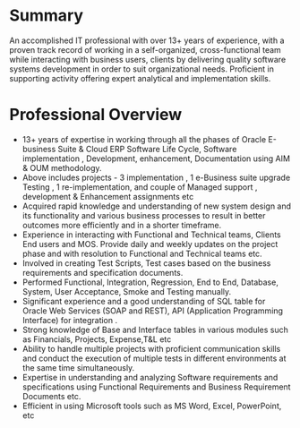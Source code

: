 # Summary
An accomplished IT professional with over 13+ years of experience, with a proven track record of working
in a self-organized, cross-functional team while interacting with business users, clients by delivering
quality software systems development in order to suit organizational needs. Proficient in supporting
activity offering expert analytical and implementation skills.

# Professional Overview
- 13+ years of expertise in working through all the phases of Oracle E-business Suite & Cloud ERP
Software Life Cycle, Software implementation , Development, enhancement, Documentation using AIM &
OUM methodology.
- Above includes projects - 3 implementation , 1 e-Business suite upgrade Testing , 1 re-implementation,
and couple of Managed support , development & Enhancement assignments etc
- Acquired rapid knowledge and understanding of new system design and its functionality and various
business processes to result in better outcomes more efficiently and in a shorter timeframe.
- Experience in interacting with Functional and Technical teams, Clients End users and MOS.
Provide daily and weekly updates on the project phase and with resolution to Functional and Technical
teams etc.
- Involved in creating Test Scripts, Test cases based on the business requirements and specification
documents.
- Performed Functional, Integration, Regression, End to End, Database, System, User Acceptance, Smoke
and Testing manually.
- Significant experience and a good understanding of SQL table for Oracle Web Services (SOAP and
REST), API (Application Programming Interface) for integration .
- Strong knowledge of Base and Interface tables in various modules such as Financials, Projects,
Expense,T&L etc
- Ability to handle multiple projects with proficient communication skills and conduct the execution of
multiple tests in different environments at the same time simultaneously.
- Expertise in understanding and analyzing Software requirements and specifications using Functional
Requirements and Business Requirement Documents etc.
- Efficient in using Microsoft tools such as MS Word, Excel, PowerPoint, etc
